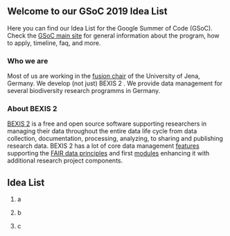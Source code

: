 ## Welcome to our GSoC 2019 Idea List

Here you can find our Idea List for the Google Summer of Code (GSoC). Check the [GSoC main site](http://code.google.com/soc) for general information about the program, how to apply, timeline, faq, and more. 

### Who we are

Most of us are working in the [fusion chair](http://fusion.cs.uni-jena.de/fusion/) of the University of Jena, Germany. We develop (not just) BEXIS 2 . We provide data management for several biodiversity research programms in Germany.

### About BEXIS 2

[BEXIS 2](http://bexis2.uni-jena.de/) is a free and open source software supporting researchers in managing their data throughout the entire data life cycle from data collection, documentation, processing, analyzing, to sharing and publishing research data. BEXIS 2 has a lot of core data management [features](http://bexis2.uni-jena.de/bexis2-software/features/) supporting the [FAIR data principles](https://www.go-fair.org/fair-principles/) and first [modules](https://github.com/bexis) enhancing it with additional research project components.

## Idea List

1. a

2. b

3. c






